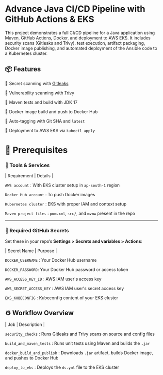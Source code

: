 # Advance Java CI/CD Pipeline with GitHub Actions & EKS

  

This project demonstrates a full CI/CD pipeline for a Java application using Maven, GitHub Actions, Docker, and deployment to AWS EKS. It includes security scans (Gitleaks and Trivy), test execution, artifact packaging, Docker image publishing, and automated deployment of the Ansible code to a Kubernetes cluster.

  
  

## 📦 Features

  

🔹 Secret scanning with [Gitleaks](https://github.com/gitleaks/gitleaks)

🔹 Vulnerability scanning with [Trivy](https://github.com/aquasecurity/trivy)

🔹 Maven tests and build with JDK 17

🔹 Docker image build and push to Docker Hub

🔹 Auto-tagging with Git SHA and `latest`

🔹 Deployment to AWS EKS via `kubectl apply`

  

# 🚧 Prerequisites

  

### 🧰 Tools & Services

  

| Requirement | Details |

`AWS account` : With EKS cluster setup in `ap-south-1` region 

`Docker Hub account` : To push Docker images 

`Kubernetes cluster` : EKS with proper IAM and context setup 

`Maven project files` : `pom.xml`, `src/`, and `mvnw` present in the repo 

  

---

  

### 🔐 Required GitHub Secrets

  

Set these in your repo’s **Settings > Secrets and variables > Actions**:

  

| Secret Name | Purpose |

`DOCKER_USERNAME` : Your Docker Hub username 

`DOCKER_PASSWORD`: Your Docker Hub password or access token 

`AWS_ACCESS_KEY_ID` :  AWS IAM user's access key 

`AWS_SECRET_ACCESS_KEY` : AWS IAM user's secret access key 

`EKS_KUBECONFIG` : Kubeconfig content of your EKS cluster 

  
  

## ⚙️ Workflow Overview

  

| Job | Description |



`security_checks` : Runs Gitleaks and Trivy scans on source and config files 

`build_and_maven_tests` : Runs unit tests using Maven and builds the `.jar` 

`docker_build_and_publish` : Downloads `.jar` artifact, builds Docker image, and pushes to Docker Hub

`deploy_to_eks` : Deploys the `ds.yml` file to the EKS cluster  
